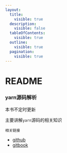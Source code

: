 ```yaml
---
layout:
  title:
    visible: true
  description:
    visible: false
  tableOfContents:
    visible: true
  outline:
    visible: true
  pagination:
    visible: true
---
```


# README

### yarn源码解析

本书不定时更新

主要讲解`yarn`源码的相关知识

`相关链接`

* [github](https://github.com/2239559319/yarn-principle-analysis)
* [gitbook](https://2239559319.gitbook.io/yarn-yuan-li-jie-xi)
